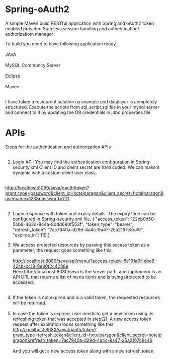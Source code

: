 # Spring-oAuth2
A simple Maven build RESTful application with Spring and oAuth2 token enabled provided Stateless session handling and authentication/ authorizatiom manager

To build you need to have following application ready. <br></br>
JAVA<br></br>
MySQL Community Server<br></br>
Eclipse <br></br>
Maven <br></br>

I have taken a restaurent solution as example and datalayer is completely structured. Execute the scripts from sql_script.sql file in your mysql server and connect to it by updating the DB credentials in jdbc.properties file

# APIs
Steps for the authentication and authorization APIs<br/><br/>
1. Login API:
You may find the authentication configuration in Spring-security.xml
Client ID and cleint secret are hard coded. We can make it dynamic with a custom cleint user class.
<br/>
<a href="http://localhost:8080/seva/oauth/token?grant_type=password&client_id=hotelparagon&client_secret=hotelparagon&username=123&password=1111">http://localhost:8080/seva/oauth/token?grant_type=password&client_id=hotelparagon&client_secret=hotelparagon&username=123&password=1111</a>  <br/><br/>

2. Login response with token and expiry details. The expiry time can be configured in Spring-security.xml file.
{
"access_token": "22cb0d50-5bb9-463d-8c4a-8ddd680f553f",
"token_type": "bearer",
"refresh_token": "7ac7940a-d29d-4a4c-9a47-25a2167c8c49",
"expires_in": 119
}

3. We access protected resources by passing this access token as a parameter, the request goes something like this:<br/><br/>
<a href="http://localhost:8080/seva/api/menu/?access_token=8c191a0f-ebe8-42cb-bc18-8e80f2c4238e">http://localhost:8080/seva/api/menu/?access_token=8c191a0f-ebe8-42cb-bc18-8e80f2c4238e</a><br />
Here http://localhost:8080/seva is the server path, and  /api/menu/
Is an API  URL that returns a list of menu items and is being protected to be accessed.
<br/><br/>
4) If the token is not expired and is a valid token, the requested resources will be returned.<br/><br/>
5) In case the token is expired, user needs to get a new token using its refreshing token that was accepted in step(2). A new access token request after expiration looks something like this:<br/>
<a href="http://localhost:8080/seva/oauth/token?grant_type=refresh_token&client_id=hotelparagon&client_secret=hotelparagon&refresh_token=7ac7940a-d29d-4a4c-9a47-25a2167c8c49">http://localhost:8080/seva/oauth/token?grant_type=refresh_token&client_id=hotelparagon&client_secret=hotelparagon&refresh_token=7ac7940a-d29d-4a4c-9a47-25a2167c8c49</a><br/><br/>
And you will get a new access token along with a new refresh token.
